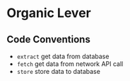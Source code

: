 # Organic Lever

## Code Conventions

- `extract` get data from database
- `fetch` get data from network API call
- `store` store data to database
